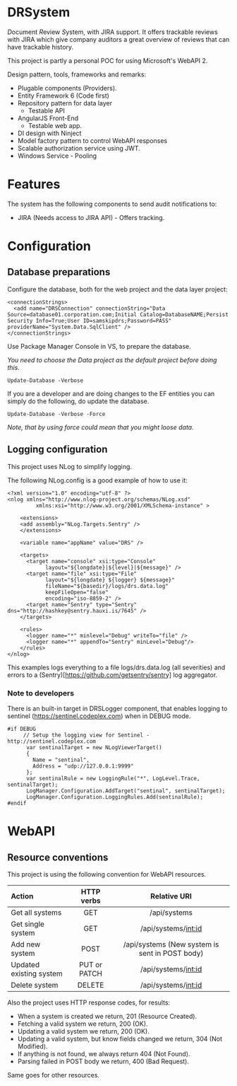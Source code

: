 # DRSystem
*D*ocument *R*eview *S*ystem, with JIRA support. It offers trackable reviews with JIRA which give company auditors a great overview of reviews that can have trackable history.

This project is partly a personal POC for using Microsoft's WebAPI 2. 

Design pattern, tools, frameworks and remarks: 
* Plugable components (Providers).
* Entity Framework 6 (Code first)
* Repository pattern for data layer 
  * Testable API
* AngularJS Front-End
  * Testable web app.
* DI design with Ninject
* Model factory pattern to control WebAPI responses
* Scalable authorization service using JWT.
* Windows Service - Pooling

# Features

The system has the following components to send audit notifications to:
* JIRA (Needs access to JIRA API) - Offers tracking.

# Configuration

## Database preparations

Configure the database, both for the web project and the data layer project:

```
<connectionStrings>
  <add name="DRSConnection" connectionString="Data Source=database01.corporation.com;Initial Catalog=DatabaseNAME;Persist Security Info=True;User ID=samskipdrs;Password=PASS" providerName="System.Data.SqlClient" />
</connectionStrings>
```

Use Package Manager Console in VS, to prepare the database.

*You need to choose the Data project as the default project before doing this.*

``` Update-Database -Verbose ```

If you are a developer and are doing changes to the EF entities you can simply do the following, do update the database.

``` Update-Database -Verbose -Force ```

*Note, that by using force could mean that you might loose data.*

## Logging configuration

This project uses NLog to simplify logging.

The following NLog.config is a good example of how to use it:

```
<?xml version="1.0" encoding="utf-8" ?>
<nlog xmlns="http://www.nlog-project.org/schemas/NLog.xsd"
         xmlns:xsi="http://www.w3.org/2001/XMLSchema-instance" >

    <extensions>
    <add assembly="NLog.Targets.Sentry" />
    </extensions>
    
    <variable name="appName" value="DRS" />
    
    <targets>
      <target name="console" xsi:type="Console" 
            layout="${longdate}|${level}|${message}" />
      <target name="file" xsi:type="File"
            layout="${longdate} ${logger} ${message}" 
            fileName="${basedir}/logs/drs.data.log" 
            keepFileOpen="false"
            encoding="iso-8859-2" />
      <target name="Sentry" type="Sentry" dns="http://hashkey@sentry.hauxi.is/7645" />
    </targets>

    <rules>
      <logger name="*" minlevel="Debug" writeTo="file" />
      <logger name="*" appendTo="Sentry" minLevel="Debug"/>
    </rules>
</nlog>
```

This examples logs everything to a file logs/drs.data.log (all severities) and errors to a (Sentry)[https://github.com/getsentry/sentry] log aggregator.

### Note to developers

There is an built-in target in DRSLogger component, that enables logging to sentinel (https://sentinel.codeplex.com) when in DEBUG mode.

```
#if DEBUG
     // Setup the logging view for Sentinel - http://sentinel.codeplex.com
      var sentinalTarget = new NLogViewerTarget()
      {
        Name = "sentinal",
        Address = "udp://127.0.0.1:9999"
      };
      var sentinalRule = new LoggingRule("*", LogLevel.Trace, sentinalTarget);
      LogManager.Configuration.AddTarget("sentinal", sentinalTarget);
      LogManager.Configuration.LoggingRules.Add(sentinalRule);
#endif
```

# WebAPI

## Resource conventions

This project is using the following convention for WebAPI resources.

| Action                     | HTTP verbs    | Relative URI                                    |
|:---------------------------|:-------------:|:-----------------------------------------------:|
| Get all systems            | GET           | /api/systems                                    |
| Get single system          | GET           | /api/systems/<int:id>                           |
| Add new system             | POST          | /api/systems (New system is sent in POST body)  |
| Updated existing system    | PUT or PATCH  | /api/systems/<int:id>                           |
| Delete system              | DELETE        | /api/systems/<int:id>                           |

Also the project uses HTTP response codes, for results:
* When a system is created we return, 201 (Resource Created).
* Fetching a valid system we return, 200 (OK).
* Updating a valid system we return, 200 (OK).
* Updating a valid system, but know fields changed we return, 304 (Not Modified).
* If anything is not found, we always return 404 (Not Found).
* Parsing failed in POST body we return, 400 (Bad Request).

Same goes for other resources.

